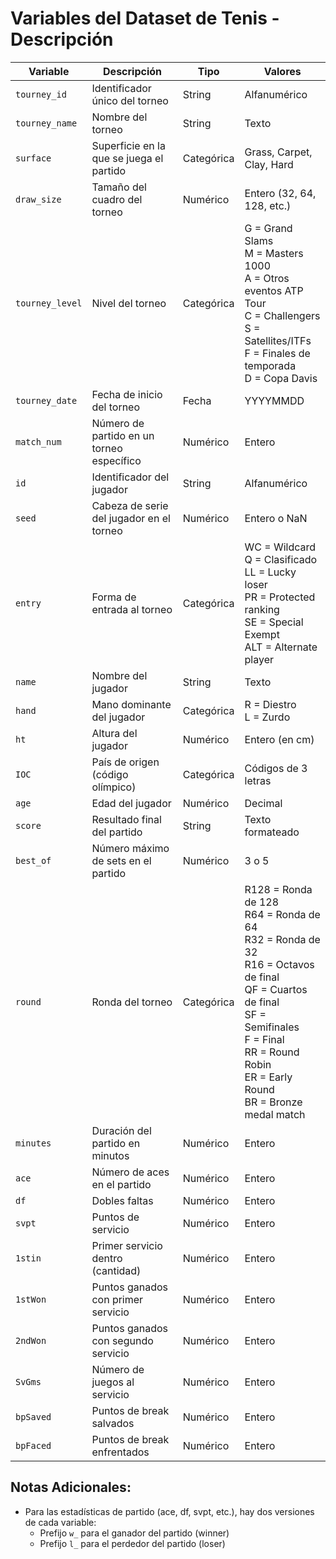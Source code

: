 # Variables del Dataset de Tenis - Descripción

| Variable | Descripción | Tipo | Valores |
|----------|-------------|------|---------|
| `tourney_id` | Identificador único del torneo | String | Alfanumérico |
| `tourney_name` | Nombre del torneo | String | Texto |
| `surface` | Superficie en la que se juega el partido | Categórica | Grass, Carpet, Clay, Hard |
| `draw_size` | Tamaño del cuadro del torneo | Numérico | Entero (32, 64, 128, etc.) |
| `tourney_level` | Nivel del torneo | Categórica | G = Grand Slams<br>M = Masters 1000<br>A = Otros eventos ATP Tour<br>C = Challengers<br>S = Satellites/ITFs<br>F = Finales de temporada<br>D = Copa Davis |
| `tourney_date` | Fecha de inicio del torneo | Fecha | YYYYMMDD |
| `match_num` | Número de partido en un torneo específico | Numérico | Entero |
| `id` | Identificador del jugador | String | Alfanumérico |
| `seed` | Cabeza de serie del jugador en el torneo | Numérico | Entero o NaN |
| `entry` | Forma de entrada al torneo | Categórica | WC = Wildcard<br>Q = Clasificado<br>LL = Lucky loser<br>PR = Protected ranking<br>SE = Special Exempt<br>ALT = Alternate player |
| `name` | Nombre del jugador | String | Texto |
| `hand` | Mano dominante del jugador | Categórica | R = Diestro<br>L = Zurdo |
| `ht` | Altura del jugador | Numérico | Entero (en cm) |
| `IOC` | País de origen (código olímpico) | Categórica | Códigos de 3 letras |
| `age` | Edad del jugador | Numérico | Decimal |
| `score` | Resultado final del partido | String | Texto formateado |
| `best_of` | Número máximo de sets en el partido | Numérico | 3 o 5 |
| `round` | Ronda del torneo | Categórica | R128 = Ronda de 128<br>R64 = Ronda de 64<br>R32 = Ronda de 32<br>R16 = Octavos de final<br>QF = Cuartos de final<br>SF = Semifinales<br>F = Final<br>RR = Round Robin<br>ER = Early Round<br>BR = Bronze medal match |
| `minutes` | Duración del partido en minutos | Numérico | Entero |
| `ace` | Número de aces en el partido | Numérico | Entero |
| `df` | Dobles faltas | Numérico | Entero |
| `svpt` | Puntos de servicio | Numérico | Entero |
| `1stin` | Primer servicio dentro (cantidad) | Numérico | Entero |
| `1stWon` | Puntos ganados con primer servicio | Numérico | Entero |
| `2ndWon` | Puntos ganados con segundo servicio | Numérico | Entero |
| `SvGms` | Número de juegos al servicio | Numérico | Entero |
| `bpSaved` | Puntos de break salvados | Numérico | Entero |
| `bpFaced` | Puntos de break enfrentados | Numérico | Entero |

## Notas Adicionales:

- Para las estadísticas de partido (ace, df, svpt, etc.), hay dos versiones de cada variable:
  - Prefijo `w_` para el ganador del partido (winner)
  - Prefijo `l_` para el perdedor del partido (loser)